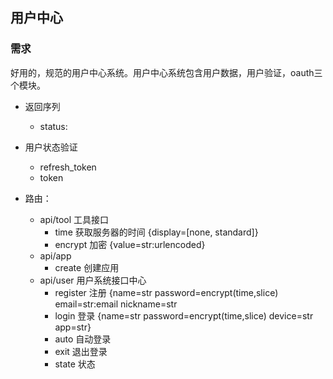 ## 用户中心

### 需求

好用的，规范的用户中心系统。用户中心系统包含用户数据，用户验证，oauth三个模块。

- 返回序列
	- status:

- 用户状态验证
    - refresh_token
    - token


- 路由：
	- api/tool 工具接口
		- time 获取服务器的时间 {display=[none, standard]}
        - encrypt 加密 {value=str:urlencoded}
    - api/app
        - create 创建应用
    - api/user 用户系统接口中心
		- register 注册 {name=str password=encrypt(time,slice) email=str:email nickname=str
        - login 登录 {name=str password=encrypt(time,slice) device=str app=str} 
        - auto 自动登录
        - exit 退出登录
        - state 状态
        